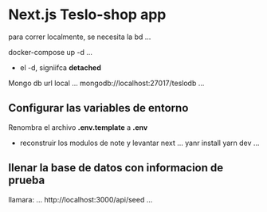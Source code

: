# Next.js Teslo-shop app
para correr localmente, se necesita la bd
...

docker-compose up -d
...

* el -d, signiifca __detached__

Mongo db url local
...
mongodb://localhost:27017/teslodb
...

## Configurar las variables de entorno

Renombra el archivo __.env.template__ a __.env__

* reconstruir los modulos de note y levantar next
...
yanr install
yarn dev
...

## llenar la base de datos con informacion de prueba

llamara:
...
http://localhost:3000/api/seed
...